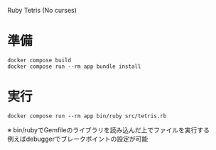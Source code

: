 Ruby Tetris (No curses)

# 準備
```shell
docker compose build
docker compose run --rm app bundle install
```

# 実行
```shell
docker compose run --rm app bin/ruby src/tetris.rb
```

※ bin/rubyでGemfileのライブラリを読み込んだ上でファイルを実行する  
  例えばdebuggerでブレークポイントの設定が可能

